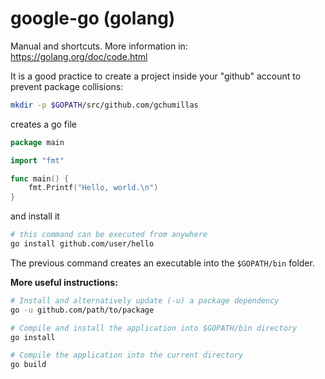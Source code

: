 # google-go (golang)
Manual and shortcuts. More information in:  
https://golang.org/doc/code.html

It is a good practice to create a project inside your "github" account to prevent package collisions:

```bash
mkdir -p $GOPATH/src/github.com/gchumillas
```

creates a go file

```go
package main

import "fmt"

func main() {
	fmt.Printf("Hello, world.\n")
}
```

and install it

```bash
# this command can be executed from anywhere
go install github.com/user/hello
```

The previous command creates an executable into the `$GOPATH/bin` folder.

**More useful instructions:**
```bash
# Install and alternatively update (-u) a package dependency
go -u github.com/path/to/package

# Compile and install the application into $GOPATH/bin directory
go install

# Compile the application into the current directory
go build
```
